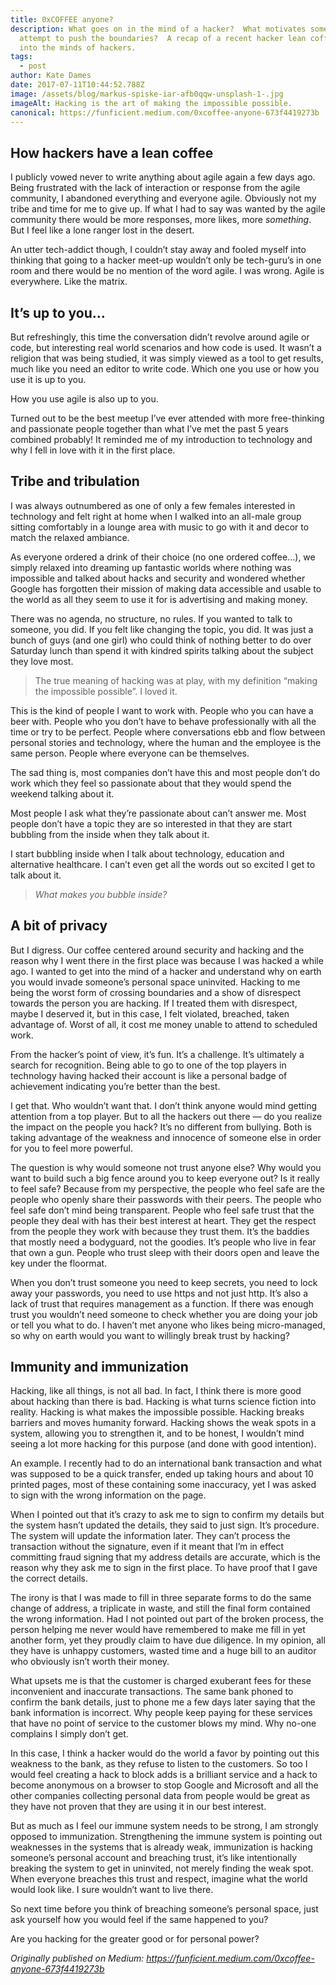 ```yaml
---
title: 0xCOFFEE anyone?
description: What goes on in the mind of a hacker?  What motivates someone to
  attempt to push the boundaries?  A recap of a recent hacker lean coffee to get
  into the minds of hackers.
tags:
  - post
author: Kate Dames
date: 2017-07-11T10:44:52.788Z
image: /assets/blog/markus-spiske-iar-afb0qqw-unsplash-1-.jpg
imageAlt: Hacking is the art of making the impossible possible.
canonical: https://funficient.medium.com/0xcoffee-anyone-673f4419273b
---
```

## How hackers have a lean coffee

I publicly vowed never to write anything about agile again a few days ago. Being frustrated with the lack of interaction or response from the agile community, I abandoned everything and everyone agile. Obviously not my tribe and time for me to give up. If what I had to say was wanted by the agile community there would be more responses, more likes, more *something*. But I feel like a lone ranger lost in the desert.

An utter tech-addict though, I couldn’t stay away and fooled myself into thinking that going to a hacker meet-up wouldn’t only be tech-guru’s in one room and there would be no mention of the word agile. I was wrong. Agile is everywhere. Like the matrix.

## It’s up to you…

But refreshingly, this time the conversation didn’t revolve around agile or code, but interesting real world scenarios and how code is used. It wasn’t a religion that was being studied, it was simply viewed as a tool to get results, much like you need an editor to write code. Which one you use or how you use it is up to you.

How you use agile is also up to you.

Turned out to be the best meetup I’ve ever attended with more free-thinking and passionate people together than what I’ve met the past 5 years combined probably! It reminded me of my introduction to technology and why I fell in love with it in the first place.

## Tribe and tribulation

I was always outnumbered as one of only a few females interested in technology and felt right at home when I walked into an all-male group sitting comfortably in a lounge area with music to go with it and decor to match the relaxed ambiance.

As everyone ordered a drink of their choice (no one ordered coffee…), we simply relaxed into dreaming up fantastic worlds where nothing was impossible and talked about hacks and security and wondered whether Google has forgotten their mission of making data accessible and usable to the world as all they seem to use it for is advertising and making money.

There was no agenda, no structure, no rules. If you wanted to talk to someone, you did. If you felt like changing the topic, you did. It was just a bunch of guys (and one girl) who could think of nothing better to do over Saturday lunch than spend it with kindred spirits talking about the subject they love most.

> The true meaning of hacking was at play, with my definition “making the impossible possible”. I loved it.

This is the kind of people I want to work with. People who you can have a beer with. People who you don’t have to behave professionally with all the time or try to be perfect. People where conversations ebb and flow between personal stories and technology, where the human and the employee is the same person. People where everyone can be themselves.

The sad thing is, most companies don’t have this and most people don’t do work which they feel so passionate about that they would spend the weekend talking about it.

Most people I ask what they’re passionate about can’t answer me. Most people don’t have a topic they are so interested in that they are start bubbling from the inside when they talk about it.

I start bubbling inside when I talk about technology, education and alternative healthcare. I can’t even get all the words out so excited I get to talk about it.

> *What makes you bubble inside?*

## A bit of privacy

But I digress. Our coffee centered around security and hacking and the reason why I went there in the first place was because I was hacked a while ago. I wanted to get into the mind of a hacker and understand why on earth you would invade someone’s personal space uninvited. Hacking to me being the worst form of crossing boundaries and a show of disrespect towards the person you are hacking. If I treated them with disrespect, maybe I deserved it, but in this case, I felt violated, breached, taken advantage of. Worst of all, it cost me money unable to attend to scheduled work.

From the hacker’s point of view, it’s fun. It’s a challenge. It’s ultimately a search for recognition. Being able to go to one of the top players in technology having hacked their account is like a personal badge of achievement indicating you’re better than the best.

I get that. Who wouldn’t want that. I don’t think anyone would mind getting attention from a top player. But to all the hackers out there — do you realize the impact on the people you hack? It’s no different from bullying. Both is taking advantage of the weakness and innocence of someone else in order for you to feel more powerful.

The question is why would someone not trust anyone else? Why would you want to build such a big fence around you to keep everyone out? Is it really to feel safe? Because from my perspective, the people who feel safe are the people who openly share their passwords with their peers. The people who feel safe don’t mind being transparent. People who feel safe trust that the people they deal with has their best interest at heart. They get the respect from the people they work with because they trust them. It’s the baddies that mostly need a bodyguard, not the goodies. It’s people who live in fear that own a gun. People who trust sleep with their doors open and leave the key under the floormat.

When you don’t trust someone you need to keep secrets, you need to lock away your passwords, you need to use https and not just http. It’s also a lack of trust that requires management as a function. If there was enough trust you wouldn’t need someone to check whether you are doing your job or tell you what to do. I haven’t met anyone who likes being micro-managed, so why on earth would you want to willingly break trust by hacking?

## Immunity and immunization

Hacking, like all things, is not all bad. In fact, I think there is more good about hacking than there is bad. Hacking is what turns science fiction into reality. Hacking is what makes the impossible possible. Hacking breaks barriers and moves humanity forward. Hacking shows the weak spots in a system, allowing you to strengthen it, and to be honest, I wouldn’t mind seeing a lot more hacking for this purpose (and done with good intention).

An example. I recently had to do an international bank transaction and what was supposed to be a quick transfer, ended up taking hours and about 10 printed pages, most of these containing some inaccuracy, yet I was asked to sign with the wrong information on the page.

When I pointed out that it’s crazy to ask me to sign to confirm my details but the system hasn’t updated the details, they said to just sign. It’s procedure. The system will update the information later. They can’t process the transaction without the signature, even if it meant that I’m in effect committing fraud signing that my address details are accurate, which is the reason why they ask me to sign in the first place. To have proof that I gave the correct details.

The irony is that I was made to fill in three separate forms to do the same change of address, a triplicate in waste, and still the final form contained the wrong information. Had I not pointed out part of the broken process, the person helping me never would have remembered to make me fill in yet another form, yet they proudly claim to have due diligence. In my opinion, all they have is unhappy customers, wasted time and a huge bill to an auditor who obviously isn’t worth their money.

What upsets me is that the customer is charged exuberant fees for these inconvenient and inaccurate transactions. The same bank phoned to confirm the bank details, just to phone me a few days later saying that the bank information is incorrect. Why people keep paying for these services that have no point of service to the customer blows my mind. Why no-one complains I simply don’t get.

In this case, I think a hacker would do the world a favor by pointing out this weakness to the bank, as they refuse to listen to the customers. So too I would feel creating a hack to block adds is a brilliant service and a hack to become anonymous on a browser to stop Google and Microsoft and all the other companies collecting personal data from people would be great as they have not proven that they are using it in our best interest.

But as much as I feel our immune system needs to be strong, I am strongly opposed to immunization. Strengthening the immune system is pointing out weaknesses in the systems that is already weak, immunization is hacking someone’s personal account and breaching trust, it’s like intentionally breaking the system to get in uninvited, not merely finding the weak spot. When everyone breaches this trust and respect, imagine what the world would look like. I sure wouldn’t want to live there.

So next time before you think of breaching someone’s personal space, just ask yourself how you would feel if the same happened to you?

Are you hacking for the greater good or for personal power?

<!--EndFragment-->

*Originally published on Medium: https://funficient.medium.com/0xcoffee-anyone-673f4419273b*